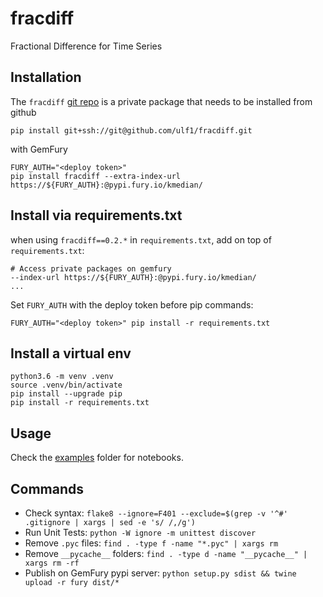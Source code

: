 # fracdiff
Fractional Difference for Time Series

## Installation
The `fracdiff` [git repo](http://github.com/ulf1/fracdiff) is a private package that needs to be installed from github

```
pip install git+ssh://git@github.com/ulf1/fracdiff.git
```

with GemFury

```
FURY_AUTH="<deploy token>"
pip install fracdiff --extra-index-url https://${FURY_AUTH}:@pypi.fury.io/kmedian/
```


## Install via requirements.txt
when using `fracdiff==0.2.*` in `requirements.txt`, 
add on top of `requirements.txt`:

```
# Access private packages on gemfury
--index-url https://${FURY_AUTH}:@pypi.fury.io/kmedian/
...
```

Set `FURY_AUTH` with the deploy token before pip commands:

```
FURY_AUTH="<deploy token>" pip install -r requirements.txt
```

## Install a virtual env

```
python3.6 -m venv .venv
source .venv/bin/activate
pip install --upgrade pip
pip install -r requirements.txt
```

## Usage
Check the [examples](https://github.com/ulf1/fracdiff/tree/master/examples) folder for notebooks.


## Commands
* Check syntax: `flake8 --ignore=F401 --exclude=$(grep -v '^#' .gitignore | xargs | sed -e 's/ /,/g')`
* Run Unit Tests: `python -W ignore -m unittest discover`
* Remove `.pyc` files: `find . -type f -name "*.pyc" | xargs rm`
* Remove `__pycache__` folders: `find . -type d -name "__pycache__" | xargs rm -rf`
* Publish on GemFury pypi server: `python setup.py sdist && twine upload -r fury dist/*`

